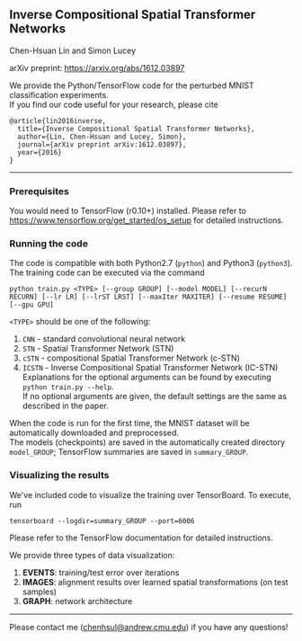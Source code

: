 ## Inverse Compositional Spatial Transformer Networks
Chen-Hsuan Lin and Simon Lucey  

arXiv preprint: https://arxiv.org/abs/1612.03897

We provide the Python/TensorFlow code for the perturbed MNIST classification experiments.  
If you find our code useful for your research, please cite
```
@article{lin2016inverse,
  title={Inverse Compositional Spatial Transformer Networks},
  author={Lin, Chen-Hsuan and Lucey, Simon},
  journal={arXiv preprint arXiv:1612.03897},
  year={2016}
}
```

--------------------------------------

### Prerequisites  
You would need to TensorFlow (r0.10+) installed. Please refer to https://www.tensorflow.org/get_started/os_setup for detailed instructions.

### Running the code  
The code is compatible with both Python2.7 (`python`) and Python3 (`python3`).  
The training code can be executed via the command
```
python train.py <TYPE> [--group GROUP] [--model MODEL] [--recurN RECURN] [--lr LR] [--lrST LRST] [--maxIter MAXITER] [--resume RESUME] [--gpu GPU]
```
`<TYPE>` should be one of the following:  
1. `CNN` - standard convolutional neural network  
2. `STN` - Spatial Transformer Network (STN)  
3. `cSTN` - compositional Spatial Transformer Network (c-STN)  
4. `ICSTN` - Inverse Compositional Spatial Transformer Network (IC-STN)  
Explanations for the optional arguments can be found by executing `python train.py --help`.  
If no optional arguments are given, the default settings are the same as described in the paper.  

When the code is run for the first time, the MNIST dataset will be automatically downloaded and preprocessed.  
The models (checkpoints) are saved in the automatically created directory `model_GROUP`; TensorFlow summaries are saved in `summary_GROUP`.

### Visualizing the results  
We've included code to visualize the training over TensorBoard. To execute, run
```
tensorboard --logdir=summary_GROUP --port=6006
```
Please refer to the TensorFlow documentation for detailed instructions.

We provide three types of data visualization:  
1. **EVENTS**: training/test error over iterations  
2. **IMAGES**: alignment results over learned spatial transformations (on test samples)  
3. **GRAPH**: network architecture

--------------------------------------

Please contact me (chenhsul@andrew.cmu.edu) if you have any questions!


